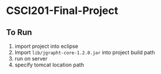 # CSCI201-Final-Project

## To Run
1. import project into eclipse
2. Import `lib/jgrapht-core-1.2.0.jar` into project build path
3. run on server
4. specify tomcat location path